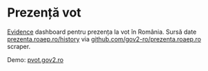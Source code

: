 # Prezență vot

[Evidence](https://evidence.dev/)  dashboard pentru prezența la vot în România. Sursă date [prezenta.roaep.ro/history](https://prezenta.roaep.ro/history/) via [github.com/gov2-ro/prezenta.roaep.ro](https://github.com/gov2-ro/prezenta.roaep.ro) scraper.

Demo: [pvot.gov2.ro](https://pvot.gov2.ro/) 